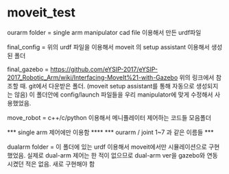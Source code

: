 # moveit_test

ourarm folder = single arm manipulator cad file 이용해서 만든 urdf파일

final_config = 위의 urdf 파일을 이용해서 moveit 의 setup assistant 이용해서 생성된 폴더

final_gazebo = https://github.com/eYSIP-2017/eYSIP-2017_Robotic_Arm/wiki/Interfacing-MoveIt%21-with-Gazebo
위의 링크에서 참조할 때. git에서 다운받은 폴더. (moveit setup assistant를 통해 자동으로 생성되지는 않음)
이 폴더안에 config/launch 파일들을 우리 manipulator에 맞게 수정해서 사용했었음.

move_robot = c++/c/python 이용해서 메니퓰레이터 제어하는 코드들 모음폴더

*** single arm 제어에만 이용함 ****
*** ourarm / joint 1~7 과 같은 이름들 ***

dualarm folder = 이 폴더에 있는 urdf 이용해서 moveit에서만 시뮬레이션으로 구현했었음.
실제로 dual-arm 제어는 한 적이 없으므로 dual-arm ver을 gazebo와 연동시켰던 적은 없음.
새로 구현해야 함
